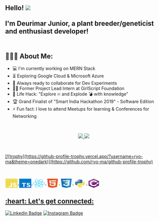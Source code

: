 <h2 align="left">
 <abc>
  <br>Hello! <img src="https://user-images.githubusercontent.com/42378118/110234147-e3259600-7f4e-11eb-95be-0c4047144dea.gif" width="30"><br>
  <br> I'm Deurimar Junior, a plant breeder/geneticist and enthusiast developer! <br>
  <br>
 </abc>
</h2> 


<h2 align="left">👨🏻‍💻 About Me:</h2>

- :computer: I'm currently working on MERN Stack
- :hourglass_flowing_sand:  Exploring Google Cloud & Microsoft Azure
- :rocket: Always ready to collaborate for Dev Experiments
- :man_technologist: Former Project Lead Intern at GirlScript Foundation
- :dart: Life Hack: "Explore :fire: and Explode :bomb: with knowledge" 
- :trophy: Grand Finalist of "Smart India Hackathon 2019" - Software Edition
- :zap: Fun fact: I love to attend Meetups for learning & Conferences for Networking<br>

##

<br>
<div align="center">
  <a href="https://github.com/juniorherenio">
  <img height="180em" src="https://github-readme-stats.vercel.app/api?username=juniorherenio&show_icons=true&theme=vue-dark&include_all_commits=true&count_private=true"/>
  <img height="180em" src="https://github-readme-stats.vercel.app/api/top-langs/?username=juniorherenio&layout=compact&langs_count=7&theme=vue-dark"/>
</div> <br>
  
 ##

 <a href="https://github.com/juniorherenio">
[![trophy](https://github-profile-trophy.vercel.app/?username=ryo-ma&theme=onedark)](https://github.com/ryo-ma/github-profile-trophy)

##
  
<div style="display: inline_block"><br>
  <img align="center" alt="Rafa-Js" height="30" width="40" src="https://raw.githubusercontent.com/devicons/devicon/master/icons/javascript/javascript-plain.svg">
  <img align="center" alt="Rafa-Ts" height="30" width="40" src="https://raw.githubusercontent.com/devicons/devicon/master/icons/typescript/typescript-plain.svg">
  <img align="center" alt="Rafa-React" height="30" width="40" src="https://raw.githubusercontent.com/devicons/devicon/master/icons/react/react-original.svg">
  <img align="center" alt="Rafa-HTML" height="30" width="40" src="https://raw.githubusercontent.com/devicons/devicon/master/icons/html5/html5-original.svg">
  <img align="center" alt="Rafa-CSS" height="30" width="40" src="https://raw.githubusercontent.com/devicons/devicon/master/icons/css3/css3-original.svg">
  <img align="center" alt="Rafa-Python" height="30" width="40" src="https://raw.githubusercontent.com/devicons/devicon/master/icons/python/python-original.svg">
  <img align="center" alt="Rafa-Csharp" height="30" width="40" src="https://raw.githubusercontent.com/devicons/devicon/master/icons/csharp/csharp-original.svg">
</div>
 
 ##

<h2 align="left">:heart: Let's get connected:</h2>

[![Linkedin Badge](https://img.shields.io/badge/-juniorherenio-blue?style=flat-square&logo=Linkedin&logoColor=white&link=https://www.linkedin.com/in/juniorherenio/)](https://www.linkedin.com/in/juniorherenio/) [![Instagram Badge](https://img.shields.io/badge/-@juniorherenio-D7008A?style=flat-square&labelColor=D7008A&logo=Instagram&logoColor=white&link=https://www.instagram.com/juniorherenio/)](https://www.instagram.com/juniorherenio/)
